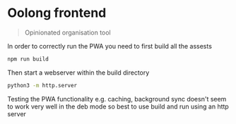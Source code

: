 # Oolong frontend
> Opinionated organisation tool

In order to correctly run the PWA you need to first build all the assests
```bash
npm run build
```

Then start a webserver within the build directory
```bash
python3 -m http.server
```

Testing the PWA functionality e.g. caching, background sync doesn't seem to work very well in the deb mode so best to use build and run using an http server